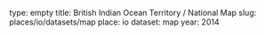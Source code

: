 type: empty
title: British Indian Ocean Territory / National Map
slug: places/io/datasets/map
place: io
dataset: map
year: 2014
